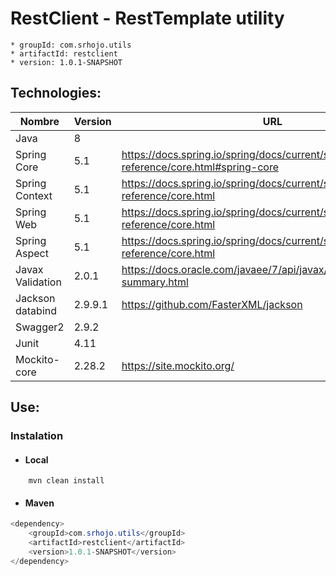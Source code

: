 # RestClient - RestTemplate utility

	* groupId: com.srhojo.utils
	* artifactId: restclient
	* version: 1.0.1-SNAPSHOT

## Technologies: <a name="Technologies">

| Nombre           | Version | URL                                    |
| ---------------  | ------- | -------------------------------------- |
| Java             | 8       |                                        |
| Spring Core      | 5.1     | https://docs.spring.io/spring/docs/current/spring-framework-reference/core.html#spring-core | 
| Spring Context   | 5.1     | https://docs.spring.io/spring/docs/current/spring-framework-reference/core.html |
| Spring Web       | 5.1     | https://docs.spring.io/spring/docs/current/spring-framework-reference/core.html |
| Spring Aspect    | 5.1     | https://docs.spring.io/spring/docs/current/spring-framework-reference/core.html |
| Javax Validation | 2.0.1   | https://docs.oracle.com/javaee/7/api/javax/validation/package-summary.html |
| Jackson databind | 2.9.9.1 | https://github.com/FasterXML/jackson |
| Swagger2         | 2.9.2   |  |	
| Junit            | 4.11    |  |	
| Mockito-core     | 2.28.2  | https://site.mockito.org/ |	


## Use: <a name="howtouse">

### Instalation <a name="instalation">
* ####  Local <a name="local">
```java
    mvn clean install
```
* #### Maven <a name="maven">
```java
<dependency>
    <groupId>com.srhojo.utils</groupId>
    <artifactId>restclient</artifactId>
    <version>1.0.1-SNAPSHOT</version>
</dependency>
```
